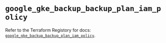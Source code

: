 # `google_gke_backup_backup_plan_iam_policy`

Refer to the Terraform Registory for docs: [`google_gke_backup_backup_plan_iam_policy`](https://registry.terraform.io/providers/hashicorp/google-beta/4.68.0/docs/resources/google_gke_backup_backup_plan_iam_policy).
